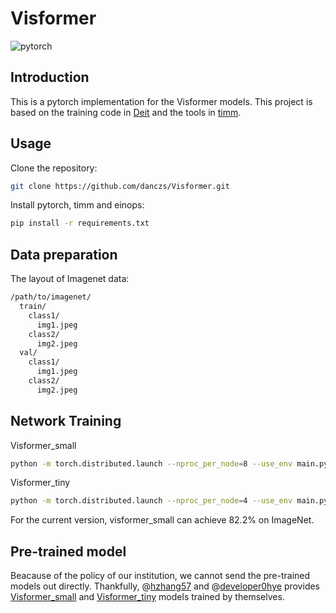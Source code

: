 # Visformer
![pytorch](https://img.shields.io/badge/pytorch-v1.7.0-green.svg?style=plastic)

## Introduction
This is a pytorch implementation for the Visformer models. This project is based on the training code in [Deit](https://github.com/facebookresearch/deit) and the tools in [timm](https://github.com/rwightman/pytorch-image-models).

## Usage
Clone the repository:
```bash
git clone https://github.com/danczs/Visformer.git
```
Install pytorch, timm and einops:
```bash
pip install -r requirements.txt
```
## Data preparation
The layout of Imagenet data:
```bash
/path/to/imagenet/
  train/
    class1/
      img1.jpeg
    class2/
      img2.jpeg
  val/
    class1/
      img1.jpeg
    class2/
      img2.jpeg
```
## Network Training
Visformer_small
```bash
python -m torch.distributed.launch --nproc_per_node=8 --use_env main.py --model visformer_small --batch-size 64 --data-path /path/to/imagenet --output_dir /path/to/save
```
Visformer_tiny
```bash
python -m torch.distributed.launch --nproc_per_node=4 --use_env main.py --model visformer_tiny --batch-size 256 --drop-path 0.03 --data-path /path/to/imagenet --output_dir /path/to/save
```
For the current version, visformer_small can achieve 82.2% on ImageNet. 

## Pre-trained model
Beacause of the policy of our institution, we cannot send the pre-trained models out directly. Thankfully, @[hzhang57](https://github.com/hzhang57)  and @[developer0hye](https://github.com/developer0hye) provides [Visformer_small](https://drive.google.com/drive/folders/18GpH1SeVOsq3_2QGTA5Z_3O1UFtKugEu?usp=sharing) and [Visformer_tiny](https://drive.google.com/file/d/1LLBGbj7-ok1fDvvMCab-Fn5T3cjTzOKB/view?usp=sharing) models trained by themselves.
